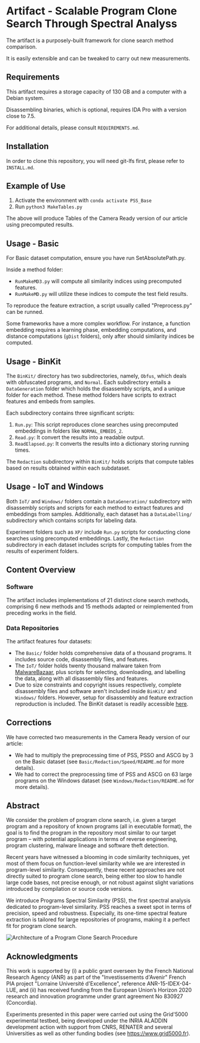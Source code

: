 # Artifact - Scalable Program Clone Search Through Spectral Analyss

The artifact is a purposely-built framework for clone search method comparison.

It is easily extensible and can be tweaked to carry out new measurements.

## Requirements

This artifact requires a storage capacity of 130 GB and a computer with a Debian system.

Disassembling binaries, which is optional, requires IDA Pro with a version close to 7.5.

For additional details, please consult `REQUIREMENTS.md`.

## Installation

In order to clone this repository, you will need git-lfs first, please refer to `INSTALL.md`.

## Example of Use

1. Activate the environment with `conda activate PSS_Base`
2. Run `python3 MakeTables.py` 

The above will produce Tables of the Camera Ready version of our article using precomputed results.

## Usage - Basic
For Basic dataset computation, ensure you have run SetAbsolutePath.py.

Inside a method folder:
- `RunMakeMD3.py` will compute all similarity indices using precomputed features.
- `RunMakeMD.py` will utilize these indices to compute the test field results.

To reproduce the feature extraction, a script usually called "Preprocess.py" can be runned.

Some frameworks have a more complex workflow. For instance, a function embedding requires a learning phase, embedding computations, and distance computations (`gDist` folders), only after should similarity indices be computed.


## Usage - BinKit 
The `BinKit/` directory has two subdirectories, namely, `Obfus`, which deals with obfuscated programs, and `Normal`. 
Each subdirectory entails a `DataGeneration` folder which holds the disassembly scripts, and a unique folder for each method.
These method folders have scripts to extract features and embeds from samples.

Each subdirectory contains three significant scripts:
1. `Run.py`: This script reproduces clone searches using precomputed embeddings in folders like `NORMAL_EMBEDS_2`.
2. `Read.py`: It convert the results into a readable output.
3. `ReadElapsed.py`: It converts the results into a dictionary storing running times.

The `Redaction` subdirectory within `BinKit/` holds scripts that compute tables based on results obtained within each subdataset.

## Usage - IoT and Windows
Both `IoT/` and `Windows/` folders contain a `DataGeneration/` subdirectory with disassembly scripts and scripts for each method to extract features and embeddings from samples. 
Additionally, each dataset has a `DataLabelling/` subdirectory which contains scripts for labeling data. 

Experiment folders such as  `XP/`  include `Run.py` scripts for conducting clone searches using precomputed embeddings. 
Lastly, the `Redaction` subdirectory in each dataset includes scripts for computing tables from the results of experiment folders.


## Content Overview

### Software 

The artifact includes implementations of 21 distinct clone search methods, comprising 6 new methods and 15 methods adapted or reimplemented from preceding works in the field.

### Data Repositories 

The artifact features four datasets:
- The `Basic/` folder holds comprehensive data of a thousand programs. It includes source code, disassembly files, and features.
- The `IoT/` folder holds twenty thousand malware taken from  [MalwareBazaar](https://bazaar.abuse.ch/), plus scripts for selecting, downloading, and labelling the data, along with all disassembly files and features.
- Due to size constraints and copyright issues respectively, complete disassembly files and software aren't included inside `BinKit/` and `Windows/` folders. However, setup for disassembly and feature extraction reproduction is included. The BinKit dataset is readily accessible [here](https://github.com/SoftSec-KAIST/BinKit).

## Corrections
We have corrected two measurements in the Camera Ready version of our article:
- We had to multiply the preprocessing time of PSS, PSSO and ASCG by 3 on the Basic dataset (see `Basic/Redaction/Speed/README.md` for more details).
- We had to correct the preprocessing time of PSS and ASCG on 63 large programs on the Windows dataset (see `Windows/Redaction/README.md` for more details).


## Abstract
We consider the problem of program clone search, i.e. given a target program and a repository of known programs (all in executable format), the goal is to find the program in the repository most similar to our target program – with potential applications in terms of reverse engineering, program clustering, malware lineage and software theft detection.

Recent years have witnessed a blooming in code similarity techniques, yet most of them focus on function-level similarity while we are interested in program-level similarity. 
Consequently, these recent approaches are not directly suited to program clone search, being either too slow to handle large code bases, not precise enough, or not robust against slight variations introduced by compilation or source code versions. 

We introduce Programs Spectral Similarity (PSS), the first spectral analysis dedicated to program-level similarity.
PSS reaches a sweet spot in terms of precision, speed and robustness. Especially, its one-time spectral feature extraction is tailored for large repositories of programs, making it a perfect fit for program clone search.

![Architecture of a Program Clone Search Procedure](./ArchitectureProgramCloneSearchProcedure.png "Architecture of a Program Clone Search Procedure")

## Acknowledgments

This work is supported by (i) a public grant overseen by the French National Research Agency (ANR) as part of the "Investissements d'Avenir" French PIA project "Lorraine Université d'Excellence", reference ANR-15-IDEX-04-LUE, and (ii) has received funding from the European Union’s Horizon 2020 research and innovation programme under grant agreement No 830927 (Concordia).

Experiments presented in this paper were carried out using the Grid'5000 experimental testbed, being developed under the INRIA ALADDIN development action with support from CNRS, RENATER and several Universities as well as other funding bodies (see https://www.grid5000.fr).
